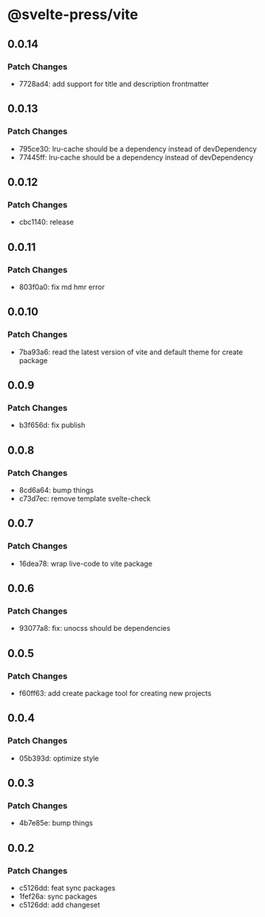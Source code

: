 # @svelte-press/vite

## 0.0.14

### Patch Changes

- 7728ad4: add support for title and description frontmatter

## 0.0.13

### Patch Changes

- 795ce30: lru-cache should be a dependency instead of devDependency
- 77445ff: lru-cache should be a dependency instead of devDependency

## 0.0.12

### Patch Changes

- cbc1140: release

## 0.0.11

### Patch Changes

- 803f0a0: fix md hmr error

## 0.0.10

### Patch Changes

- 7ba93a6: read the latest version of vite and default theme for create package

## 0.0.9

### Patch Changes

- b3f656d: fix publish

## 0.0.8

### Patch Changes

- 8cd6a64: bump things
- c73d7ec: remove template svelte-check

## 0.0.7

### Patch Changes

- 16dea78: wrap live-code to vite package

## 0.0.6

### Patch Changes

- 93077a8: fix: unocss should be dependencies

## 0.0.5

### Patch Changes

- f60ff63: add create package tool for creating new projects

## 0.0.4

### Patch Changes

- 05b393d: optimize style

## 0.0.3

### Patch Changes

- 4b7e85e: bump things

## 0.0.2

### Patch Changes

- c5126dd: feat sync packages
- 1fef26a: sync packages
- c5126dd: add changeset
